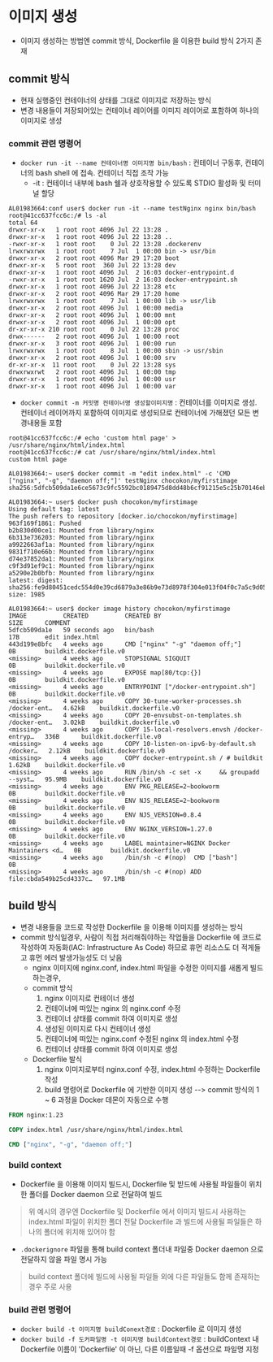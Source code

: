 # 이미지 생성
* 이미지 생성하는 방법엔 commit 방식, Dockerfile 을 이용한 build 방식 2가지 존재

## commit 방식
* 현재 실행중인 컨테이너의 상태를 그대로 이미지로 저장하는 방식
* 변경 내용들이 저장되어있는 컨테이너 레이어를 이미지 레이어로 포함하여 하나의 이미지로 생성   

### commit 관련 명령어
* `docker run -it --name 컨테이너명 이미지명 bin/bash` : 컨테이너 구동후, 컨테이너의 bash shell 에 접속. 컨테이너 직접 조작 가능
    * -it : 컨테이너 내부에 bash 쉘과 상호작용할 수 있도록 STDIO 활성화 및 터미널 할당

```shell
AL01983664:conf user$ docker run -it --name testNginx nginx bin/bash
root@41cc637fcc6c:/# ls -al
total 64
drwxr-xr-x   1 root root 4096 Jul 22 13:28 .
drwxr-xr-x   1 root root 4096 Jul 22 13:28 ..
-rwxr-xr-x   1 root root    0 Jul 22 13:28 .dockerenv
lrwxrwxrwx   1 root root    7 Jul  1 00:00 bin -> usr/bin
drwxr-xr-x   2 root root 4096 Mar 29 17:20 boot
drwxr-xr-x   5 root root  360 Jul 22 13:28 dev
drwxr-xr-x   1 root root 4096 Jul  2 16:03 docker-entrypoint.d
-rwxr-xr-x   1 root root 1620 Jul  2 16:03 docker-entrypoint.sh
drwxr-xr-x   1 root root 4096 Jul 22 13:28 etc
drwxr-xr-x   2 root root 4096 Mar 29 17:20 home
lrwxrwxrwx   1 root root    7 Jul  1 00:00 lib -> usr/lib
drwxr-xr-x   2 root root 4096 Jul  1 00:00 media
drwxr-xr-x   2 root root 4096 Jul  1 00:00 mnt
drwxr-xr-x   2 root root 4096 Jul  1 00:00 opt
dr-xr-xr-x 210 root root    0 Jul 22 13:28 proc
drwx------   2 root root 4096 Jul  1 00:00 root
drwxr-xr-x   3 root root 4096 Jul  1 00:00 run
lrwxrwxrwx   1 root root    8 Jul  1 00:00 sbin -> usr/sbin
drwxr-xr-x   2 root root 4096 Jul  1 00:00 srv
dr-xr-xr-x  11 root root    0 Jul 22 13:28 sys
drwxrwxrwt   2 root root 4096 Jul  1 00:00 tmp
drwxr-xr-x   1 root root 4096 Jul  1 00:00 usr
drwxr-xr-x   1 root root 4096 Jul  1 00:00 var
```

* `docker commit -m 커밋명 컨테이너명 생성할이미지명` : 컨테이너를 이미지로 생성. 컨테이너 레이어까지 포함하여 이미지로 생성되므로 컨테이너에 가해졌던 모든 변경내용들 포함

```shell
root@41cc637fcc6c:/# echo 'custom html page' > /usr/share/nginx/html/index.html
root@41cc637fcc6c:/# cat /usr/share/nginx/html/index.html 
custom html page

AL01983664:~ user$ docker commit -m "edit index.html" -c 'CMD ["nginx", "-g", "daemon off;"]' testNginx chocokon/myfirstimage
sha256:5dfcb509da1e6ce5673c9fc5592bc0189475d8dd48b6cf91215e5c25b70146eb

AL01983664:~ user$ docker push chocokon/myfirstimage
Using default tag: latest
The push refers to repository [docker.io/chocokon/myfirstimage]
963f169f1861: Pushed 
b2b830d00ce1: Mounted from library/nginx 
6b313e736203: Mounted from library/nginx 
a9922663af1a: Mounted from library/nginx 
9831f710e66b: Mounted from library/nginx 
d74e37852da1: Mounted from library/nginx 
c9f3d91ef9c1: Mounted from library/nginx 
a5290e2b0bfb: Mounted from library/nginx 
latest: digest: sha256:fe9d80451cedc554d0e39cd6879a3e86b9e73d8978f304e013f04f0c7a5c9d05 size: 1985

AL01983664:~ user$ docker image history chocokon/myfirstimage
IMAGE          CREATED          CREATED BY                                       SIZE      COMMENT
5dfcb509da1e   59 seconds ago   bin/bash                                         17B       edit index.html
443d199e8bfc   4 weeks ago      CMD ["nginx" "-g" "daemon off;"]                 0B        buildkit.dockerfile.v0
<missing>      4 weeks ago      STOPSIGNAL SIGQUIT                               0B        buildkit.dockerfile.v0
<missing>      4 weeks ago      EXPOSE map[80/tcp:{}]                            0B        buildkit.dockerfile.v0
<missing>      4 weeks ago      ENTRYPOINT ["/docker-entrypoint.sh"]             0B        buildkit.dockerfile.v0
<missing>      4 weeks ago      COPY 30-tune-worker-processes.sh /docker-ent…   4.62kB    buildkit.dockerfile.v0
<missing>      4 weeks ago      COPY 20-envsubst-on-templates.sh /docker-ent…   3.02kB    buildkit.dockerfile.v0
<missing>      4 weeks ago      COPY 15-local-resolvers.envsh /docker-entryp…   336B      buildkit.dockerfile.v0
<missing>      4 weeks ago      COPY 10-listen-on-ipv6-by-default.sh /docker…   2.12kB    buildkit.dockerfile.v0
<missing>      4 weeks ago      COPY docker-entrypoint.sh / # buildkit           1.62kB    buildkit.dockerfile.v0
<missing>      4 weeks ago      RUN /bin/sh -c set -x     && groupadd --syst…   95.9MB    buildkit.dockerfile.v0
<missing>      4 weeks ago      ENV PKG_RELEASE=2~bookworm                       0B        buildkit.dockerfile.v0
<missing>      4 weeks ago      ENV NJS_RELEASE=2~bookworm                       0B        buildkit.dockerfile.v0
<missing>      4 weeks ago      ENV NJS_VERSION=0.8.4                            0B        buildkit.dockerfile.v0
<missing>      4 weeks ago      ENV NGINX_VERSION=1.27.0                         0B        buildkit.dockerfile.v0
<missing>      4 weeks ago      LABEL maintainer=NGINX Docker Maintainers <d…   0B        buildkit.dockerfile.v0
<missing>      4 weeks ago      /bin/sh -c #(nop)  CMD ["bash"]                  0B        
<missing>      4 weeks ago      /bin/sh -c #(nop) ADD file:cbda549b25cd4337c…   97.1MB    
```

## build 방식
* 변경 내용들을 코드로 작성한 Dockerfile 을 이용해 이미지를 생성하는 방식
* commit 방식일경우, 사람이 직접 처리해줘야하는 작업들을 Dockerfile 에 코드로 작성하여 자동화(IAC: Infrastructure As Code) 하므로 휴먼 리소스도 더 적게들고 휴먼 에러 발생가능성도 더 낮음 
    * nginx 이미지에 nginx.conf, index.html 파일을 수정한 이미지를 새롭게 빌드하는경우,
    * commit 방식
        1. nginx 이미지로 컨테이너 생성
        2. 컨테이너에 떠있는 nginx 의 nginx.conf 수정
        3. 컨테이너 상태를 commit 하여 이미지로 생성
        4. 생성된 이미지로 다시 컨테이너 생성
        5. 컨테이너에 떠있는 nginx.conf 수정된 nginx 의 index.html 수정
        6. 컨테이너 상태를 commit 하여 이미지로 생성
    * Dockerfile 발식
        1. nginx 이미지로부터 nginx.conf 수정, index.html 수정하는 Dockerfile 작성
        2. build 명령어로 Dockerfile 에 기반한 이미지 생성 --> commit 방식의 1 ~ 6 과정을 Docker 데몬이 자동으로 수행

```dockerfile
FROM nginx:1.23

COPY index.html /usr/share/nginx/html/index.html

CMD ["nginx", "-g", "daemon off;"]
```

### build context
* Dockerfile 을 이용해 이미지 빌드시, Dockerfile 및 빋드에 사용될 파일들이 위치한 폴더를 Docker daemon 으로 전달하여 빌드
> 위 예시의 경우엔 Dockerfile 및 Dockerfile 에서 이미지 빌드시 사용하는 index.html 파일이 위치한 폴더 전달
> Dockerfile 과 빌드에 사용될 파일들은 하나의 폴더에 위치해 있어야 함

* `.dockerignore` 파일을 통해 build context 폴더내 파일중 Docker daemon 으로 전달하지 않을 파일 명시 가능 
> build context 폴더에 빌드에 사용될 파일들 외에 다른 파일들도 함께 존재하는경우 주로 사용


### build 관련 명령어
* `docker build -t 이미지명 buildConext경로` : Dockerfile 로 이미지 생성
* `docker build -f 도커파일명 -t 이미지명 buildContext경로` : buildContext 내 Dockerfile 이름이 'Dockerfile' 이 아닌, 다른 이름일때 -f 옵션으로 파일명 지정

